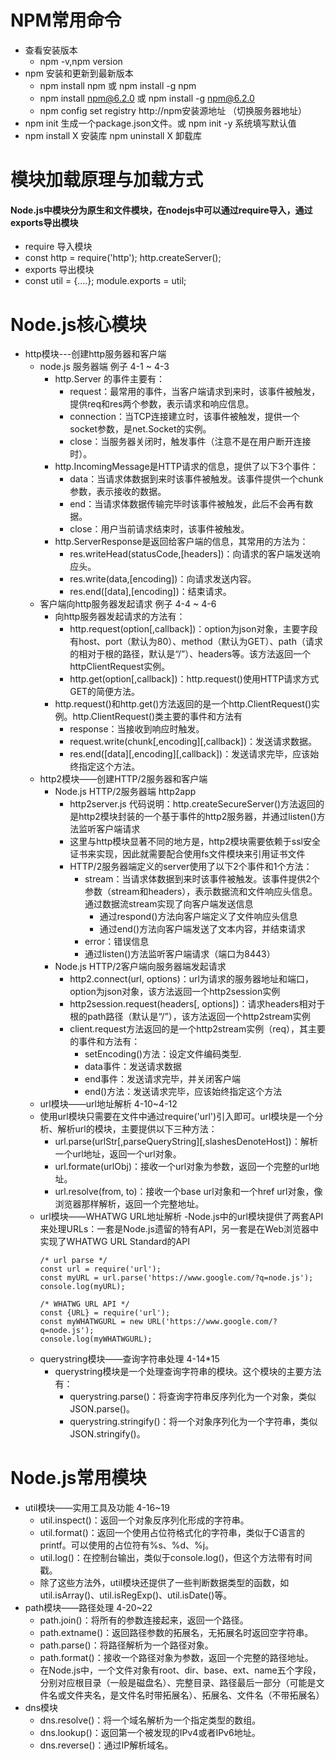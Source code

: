 # NPM常用命令
  - 查看安装版本 
    - npm -v,npm version
  - npm 安装和更新到最新版本
	- npm install npm 或 npm install -g npm
	- npm install npm@6.2.0 或 npm install -g npm@6.2.0
	- npm config set registry http://npm安装源地址 （切换服务器地址）
  - npm init 生成一个package.json文件。或 npm init -y 系统填写默认值
  - npm install X 安装库 npm uninstall X 卸载库

# 模块加载原理与加载方式
  #### Node.js中模块分为原生和文件模块，在nodejs中可以通过require导入，通过exports导出模块
  - require 导入模块
   - const http = require('http'); http.createServer();
  - exports 导出模块
   - const util = {....}; module.exports = util;
 
# Node.js核心模块
  - http模块---创建http服务器和客户端
    - node.js 服务器端 例子 4-1 ~ 4-3
		- http.Server 的事件主要有：
			- request：最常用的事件，当客户端请求到来时，该事件被触发，提供req和res两个参数，表示请求和响应信息。
            - connection：当TCP连接建立时，该事件被触发，提供一个socket参数，是net.Socket的实例。
            - close：当服务器关闭时，触发事件（注意不是在用户断开连接时）。 
		- http.IncomingMessage是HTTP请求的信息，提供了以下3个事件：
			- data：当请求体数据到来时该事件被触发。该事件提供一个chunk参数，表示接收的数据。
            - end：当请求体数据传输完毕时该事件被触发，此后不会再有数据。
            - close：用户当前请求结束时，该事件被触发。
		- http.ServerResponse是返回给客户端的信息，其常用的方法为：
			- res.writeHead(statusCode,[headers])：向请求的客户端发送响应头。
            - res.write(data,[encoding])：向请求发送内容。
            - res.end([data],[encoding])：结束请求。
	- 客户端向http服务器发起请求 例子 4-4 ~ 4-6
	    - 向http服务器发起请求的方法有：
		    - http.request(option[,callback])：option为json对象，主要字段有host、port（默认为80）、method（默认为GET）、path（请求的相对于根的路径，默认是“/”）、headers等。该方法返回一个httpClientRequest实例。
			- http.get(option[,callback])：http.request()使用HTTP请求方式GET的简便方法。
		- http.request()和http.get()方法返回的是一个http.ClientRequest()实例。http.ClientRequest()类主要的事件和方法有
		    - response：当接收到响应时触发。
			- request.write(chunk[,encoding][,callback])：发送请求数据。
			- res.end([data][,encoding][,callback])：发送请求完毕，应该始终指定这个方法。
	- http2模块——创建HTTP/2服务器和客户端
	    - Node.js HTTP/2服务器端 http2app
		    - http2server.js 代码说明：http.createSecureServer()方法返回的是http2模块封装的一个基于事件的http2服务器，并通过listen()方法监听客户端请求
			- 这里与http模块显著不同的地方是，http2模块需要依赖于ssl安全证书来实现，因此就需要配合使用fs文件模块来引用证书文件
		    - HTTP/2服务器端定义的server使用了以下2个事件和1个方法：
				- stream：当请求体数据到来时该事件被触发。该事件提供2个参数（stream和headers），表示数据流和文件响应头信息。通过数据流stream实现了向客户端发送信息
					- 通过respond()方法向客户端定义了文件响应头信息
					- 通过end()方法向客户端发送了文本内容，并结束请求
				- error：错误信息
				- 通过listen()方法监听客户端请求（端口为8443）
		- Node.js HTTP/2客户端向服务器端发起请求
		    - http2.connect(url, options)：url为请求的服务器地址和端口，option为json对象，该方法返回一个http2session实例
			- http2session.request(headers[, options])：请求headers相对于根的path路径（默认是“/”），该方法返回一个http2stream实例
			- client.request方法返回的是一个http2stream实例（req），其主要的事件和方法有：
				- setEncoding()方法：设定文件编码类型.
				- data事件：发送请求数据
				- end事件：发送请求完毕，并关闭客户端
				- end()方法：发送请求完毕，应该始终指定这个方法
	- url模块——url地址解析 4-10~4-12
	 - 使用url模块只需要在文件中通过require('url')引入即可。url模块是一个分析、解析url的模块，主要提供以下三种方法：
		- url.parse(urlStr[,parseQueryString][,slashesDenoteHost])：解析一个url地址，返回一个url对象。
		- url.formate(urlObj)：接收一个url对象为参数，返回一个完整的url地址。
		- url.resolve(from, to)：接收一个base url对象和一个href url对象，像浏览器那样解析，返回一个完整地址。
	- url模块——WHATWG URL地址解析
		-Node.js中的url模块提供了两套API来处理URLs：一套是Node.js遗留的特有API，另一套是在Web浏览器中实现了WHATWG URL Standard的API 
		```
		/* url parse */
		const url = require('url');
		const myURL = url.parse('https://www.google.com/?q=node.js');
		console.log(myURL);
		
		/* WHATWG URL API */
		const {URL} = require('url');
		const myWHATWGURL = new URL('https://www.google.com/?q=node.js');
		console.log(myWHATWGURL);
		```
	- querystring模块——查询字符串处理 4-14*15
		- querystring模块是一个处理查询字符串的模块。这个模块的主要方法有：
			- querystring.parse()：将查询字符串反序列化为一个对象，类似JSON.parse()。
			- querystring.stringify()：将一个对象序列化为一个字符串，类似JSON.stringify()。

# Node.js常用模块
  - util模块——实用工具及功能 4-16~19
	- util.inspect()：返回一个对象反序列化形成的字符串。
	- util.format()：返回一个使用占位符格式化的字符串，类似于C语言的printf。可以使用的占位符有%s、%d、%j。
	- util.log()：在控制台输出，类似于console.log()，但这个方法带有时间戳。
	- 除了这些方法外，util模块还提供了一些判断数据类型的函数，如util.isArray()、util.isRegExp()、util.isDate()等。
  - path模块——路径处理 4-20~22
	- path.join()：将所有的参数连接起来，返回一个路径。
	- path.extname()：返回路径参数的拓展名，无拓展名时返回空字符串。
	- path.parse()：将路径解析为一个路径对象。
	- path.format()：接收一个路径对象为参数，返回一个完整的路径地址。
	- 在Node.js中，一个文件对象有root、dir、base、ext、name五个字段，分别对应根目录（一般是磁盘名）、完整目录、路径最后一部分（可能是文件名或文件夹名，是文件名时带拓展名）、拓展名、文件名（不带拓展名）
  - dns模块
	- dns.resolve()：将一个域名解析为一个指定类型的数组。
	- dns.lookup()：返回第一个被发现的IPv4或者IPv6地址。
	- dns.reverse()：通过IP解析域名。 